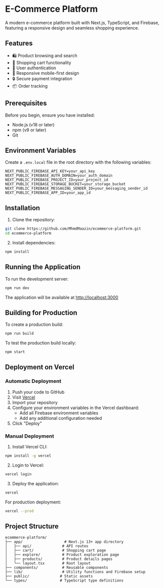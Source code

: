 # E-Commerce Platform

A modern e-commerce platform built with Next.js, TypeScript, and Firebase, featuring a responsive design and seamless shopping experience.

## Features

- 🛍️ Product browsing and search
- 🛒 Shopping cart functionality
- 👤 User authentication
- 📱 Responsive mobile-first design
- 🔒 Secure payment integration
- 📦 Order tracking

## Prerequisites

Before you begin, ensure you have installed:

- Node.js (v18 or later)
- npm (v9 or later)
- Git

## Environment Variables

Create a `.env.local` file in the root directory with the following variables:

```env
NEXT_PUBLIC_FIREBASE_API_KEY=your_api_key
NEXT_PUBLIC_FIREBASE_AUTH_DOMAIN=your_auth_domain
NEXT_PUBLIC_FIREBASE_PROJECT_ID=your_project_id
NEXT_PUBLIC_FIREBASE_STORAGE_BUCKET=your_storage_bucket
NEXT_PUBLIC_FIREBASE_MESSAGING_SENDER_ID=your_messaging_sender_id
NEXT_PUBLIC_FIREBASE_APP_ID=your_app_id
```

## Installation

1. Clone the repository:

```bash
git clone https://github.com/MhmdMaazin/ecommerce-platform.git
cd ecommerce-platform
```

2. Install dependencies:

```bash
npm install
```

## Running the Application

To run the development server:

```bash
npm run dev
```

The application will be available at [http://localhost:3000](http://localhost:3000)

## Building for Production

To create a production build:

```bash
npm run build
```

To test the production build locally:

```bash
npm start
```

## Deployment on Vercel

### Automatic Deployment

1. Push your code to GitHub
2. Visit [Vercel](https://vercel.com)
3. Import your repository
4. Configure your environment variables in the Vercel dashboard:
   - Add all Firebase environment variables
   - Add any additional configuration needed
5. Click "Deploy"

### Manual Deployment

1. Install Vercel CLI:

```bash
npm install -g vercel
```

2. Login to Vercel:

```bash
vercel login
```

3. Deploy the application:

```bash
vercel
```

For production deployment:

```bash
vercel --prod
```

## Project Structure

```
ecommerce-platform/
├── app/                   # Next.js 13+ app directory
│   ├── api/              # API routes
│   ├── cart/             # Shopping cart page
│   ├── explore/          # Product exploration page
│   ├── products/         # Product details pages
│   └── layout.tsx        # Root layout
├── components/           # Reusable components
├── lib/                  # Utility functions and Firebase setup
├── public/              # Static assets
└── types/               # TypeScript type definitions
```
